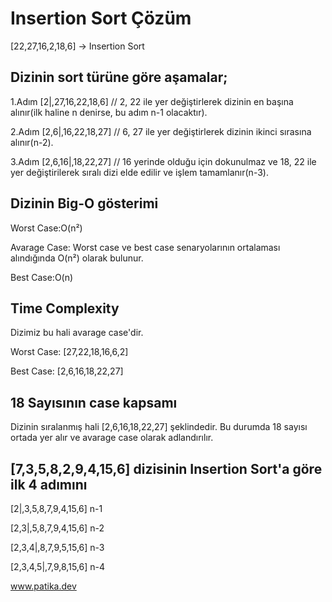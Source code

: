 # Insertion Sort Çözüm

[22,27,16,2,18,6] -> Insertion Sort

## Dizinin sort türüne göre aşamalar;

1.Adım [2|,27,16,22,18,6] // 2, 22 ile yer değiştirlerek dizinin en başına alınır(ilk haline n denirse, bu adım n-1 olacaktır).

2.Adım [2,6|,16,22,18,27] // 6, 27 ile yer değiştirlerek dizinin ikinci sırasına alınır(n-2).

3.Adım [2,6,16|,18,22,27] // 16 yerinde olduğu için dokunulmaz ve 18, 22 ile yer değiştirilerek sıralı dizi elde edilir ve işlem tamamlanır(n-3).

## Dizinin Big-O gösterimi 

Worst Case:O(n²)

Avarage Case: Worst case ve best case senaryolarının ortalaması alındığında O(n²) olarak bulunur.

Best Case:O(n)

## Time Complexity

Dizimiz bu hali avarage case'dir.

Worst Case: [27,22,18,16,6,2]

Best Case: [2,6,16,18,22,27]

## 18 Sayısının case kapsamı

Dizinin sıralanmış hali [2,6,16,18,22,27] şeklindedir. Bu durumda 18 sayısı ortada yer alır ve avarage case olarak adlandırılır.

## [7,3,5,8,2,9,4,15,6] dizisinin Insertion Sort'a göre ilk 4 adımını

[2|,3,5,8,7,9,4,15,6] n-1

[2,3|,5,8,7,9,4,15,6] n-2

[2,3,4|,8,7,9,5,15,6] n-3

[2,3,4,5|,7,9,8,15,6] n-4

www.patika.dev
